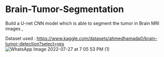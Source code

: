 # Brain-Tumor-Segmentation
Build a U-net CNN model which is able to segment the tumor in Brain MRI images ,

Dataset used : 
https://www.kaggle.com/datasets/ahmedhamada0/brain-tumor-detection?select=yes
![WhatsApp Image 2022-07-27 at 7 05 53 PM (1)](https://user-images.githubusercontent.com/91796562/184005998-607e838d-59d1-4cfc-99d3-da3167cb5071.jpeg)
